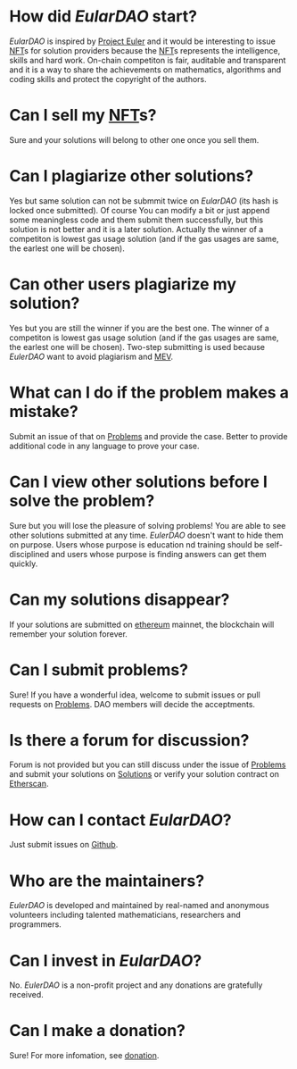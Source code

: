 # How did *EularDAO* start?

*EularDAO* is inspired by [Project Euler](https://projecteuler.net) and it would be interesting to issue [NFT](https://en.wikipedia.org/wiki/Non-fungible_token)s for solution providers because the [NFT](https://en.wikipedia.org/wiki/Non-fungible_token)s represents the intelligence, skills and hard work. On-chain competiton is fair, auditable and transparent and it is a way to share the achievements on mathematics, algorithms and coding skills and protect the copyright of the authors.

# Can I sell my [NFT](https://en.wikipedia.org/wiki/Non-fungible_token)s? 

Sure and your solutions will belong to other one once you sell them.

# Can I plagiarize other solutions?

Yes but same solution can not be submmit twice on *EularDAO* (its hash is locked once submitted). Of course You can modify a bit or just append some meaningless code and them submit them successfully, but this solution is not better and it is a later solution. Actually the winner of a competiton is lowest gas usage solution (and if the gas usages are same, the earlest one will be chosen).

# Can other users plagiarize my solution?

Yes but you are still the winner if you are the best one. The winner of a competiton is lowest gas usage solution (and if the gas usages are same, the earlest one will be chosen). Two-step submitting is used because *EulerDAO* want to avoid plagiarism and [MEV](https://github.com/flashbots/mev-research).

# What can I do if the problem makes a mistake?

Submit an issue of that on [Problems](https://github.com/EulerDAO/problems) and provide the case. Better to provide additional code in any language to prove your case.

# Can I view other solutions before I solve the problem?

Sure but you will lose the pleasure of solving problems! You are able to see other solutions submitted at any time. *EulerDAO* doesn't want to hide them on purpose. Users whose purpose is education nd training should be self-disciplined and users whose purpose is finding answers can get them quickly.

# Can my solutions disappear?

If your solutions are submitted on [ethereum](https://ethereum.org/) mainnet, the blockchain will remember your solution forever.

# Can I submit problems?

Sure! If you have a wonderful idea, welcome to submit issues or pull requests on [Problems](https://github.com/EulerDAO/problems). DAO members will decide the acceptments.

# Is there a forum for discussion?

Forum is not provided but you can still discuss under the issue of [Problems](https://github.com/EulerDAO/problems) and submit your solutions on [Solutions](https://github.com/EulerDAO/solutions) or verify your solution contract on [Etherscan](https://etherscan.io/).

# How can I contact *EularDAO*?

Just submit issues on [Github](https://github.com/EulerDAO).

# Who are the maintainers?

*EulerDAO* is developed and maintained by real-named and anonymous volunteers including talented mathematicians, researchers and programmers.

# Can I invest in *EularDAO*?

No. *EulerDAO* is a non-profit project and any donations are gratefully received.

# Can I make a donation?

Sure! For more infomation, see [donation](/donation).
